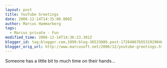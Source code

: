 ```yaml
---
layout: post
title: YouTube Greetings
date: 2006-12-14T14:35:00.000Z
author: Marcus Hammarberg
tags:
  - Marcus private - Fun
modified_time: 2006-12-14T14:36:23.301Z
blogger_id: tag:blogger.com,1999:blog-36533086.post-1728486765531929046
blogger_orig_url: http://www.marcusoft.net/2006/12/youtube-greetings.html
---
```



Someone has
a little bit to much time on their hands...


